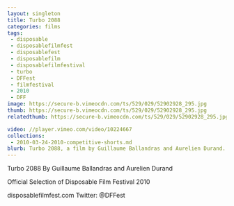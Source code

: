 ```yaml
---
layout: singleton
title: Turbo 2088
categories: films
tags:
 - disposable
 - disposablefilmfest
 - disposablefest
 - disposablefilm
 - disposablefilmfestival
 - turbo
 - DFFest
 - filmfestival
 - 2010
 - DFF
image: https://secure-b.vimeocdn.com/ts/529/029/52902928_295.jpg
thumb: https://secure-b.vimeocdn.com/ts/529/029/52902928_295.jpg
relatedthumb: https://secure-b.vimeocdn.com/ts/529/029/52902928_295.jpg

video: //player.vimeo.com/video/10224667
collections:
 - 2010-03-24-2010-competitive-shorts.md
blurb: Turbo 2088, a film by Guillaume Ballandras and Aurelien Durand.
---
```


Turbo 2088
By Guillaume Ballandras and Aurelien Durand

Official Selection of Disposable Film Festival 2010

disposablefilmfest.com
Twitter: @DFFest